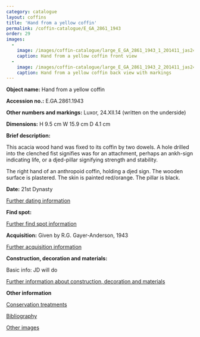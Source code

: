 ```yaml
---
category: catalogue
layout: coffins
title: 'Hand from a yellow coffin'
permalink: /coffin-catalogue/E_GA_2861_1943
order: 29
images: 
  -
    image: /images/coffin-catalogue/large_E_GA_2861_1943_1_201411_jas244_mas.jpg
    caption: Hand from a yellow coffin front view 
  -
    image: /images/coffin-catalogue/large_E_GA_2861_1943_2_201411_jas244_mas.jpg
    caption: Hand from a yellow coffin back view with markings
---
```


**Object name:** 
Hand from a yellow coffin

**Accession no.:** 
E.GA.2861.1943

**Other numbers and markings:**
Luxor, 24.XII.14 (written on the underside)

**Dimensions:** 
H 9.5 cm
W 15.9 cm
D 4.1 cm

**Brief description:** 

This acacia wood hand was fixed to its coffin by two dowels. A hole drilled into the clenched fist signifies was for an attachment, perhaps an ankh-sign indicating life, or a djed-pillar signifying strength and stability.

The right hand of an anthropoid coffin, holding a djed sign. The wooden surface is plastered. 
The skin is painted red/orange. The pillar is black.


**Date:**
21st Dynasty

[Further dating information](/catalogue_extras/E_GA_2861_1943_dating)

**Find spot:**
<Basic find spot information>

[Further find spot information](/catalogue_extras/E_GA_2861_1943_findspot)

**Acquisition:**
Given by R.G. Gayer-Anderson, 1943

[Further acquisition information](/catalogue_extras/E_GA_2861_1943_acquisition)

**Construction, decoration and materials:**

Basic info: JD will do

[Further information about construction, decoration and materials](/catalogue_extras/E_GA_2861_1943_materials)


**Other information**

[Conservation treatments](/catalogue_extras/E_GA_2861_1943_conservation)

[Bibliography](/catalogue_extras/E_GA_2861_1943_bibliography)

[Other images](/catalogue_extras/E_GA_2861_1943_imagesheet)


